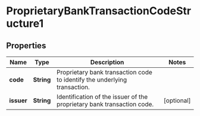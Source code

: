 
# ProprietaryBankTransactionCodeStructure1

## Properties
Name | Type | Description | Notes
------------ | ------------- | ------------- | -------------
**code** | **String** | Proprietary bank transaction code to identify the underlying transaction. | 
**issuer** | **String** | Identification of the issuer of the proprietary bank transaction code. |  [optional]



